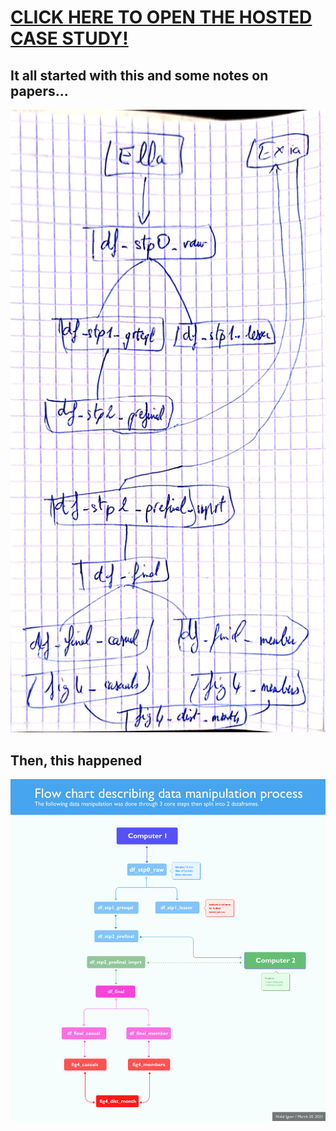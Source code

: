 # [CLICK HERE TO OPEN THE HOSTED CASE STUDY!](https://inidal.github.io/ggl-data-capstone/)

## It all started with this and some notes on papers...
![Sketch of data manipulation process](https://github.com/inidal/curriculum/blob/8299960e294c098d544d531837b595ee265ba56e/projects/google-data-analytics-capstone/imgs/dm_process._sketch.jpg)

## Then, this happened
![Final data manipulation process](https://github.com/inidal/curriculum/blob/8299960e294c098d544d531837b595ee265ba56e/projects/google-data-analytics-capstone/imgs/dm_process.png)
